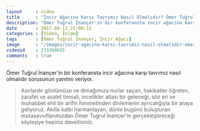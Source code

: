```yaml
---
layout     : video
title      : "İncir Ağacına Karşı Tavrımız Nasıl Olmalıdır? Ömer Tuğrul İnançer Açıklıyor"
description: "Ömer Tuğrul İnançer'in bir konferansta incir ağacına karşı tavrımız nasıl olmalıdır sorusunun yanıtını veriyor."
date       : 2017-09-11 21:00:12
categories : [Video, İslam]
tags       : [Ömer Tuğrul İnançer, İncir Ağacı]
image      : "/images/incir-agacina-karsi-tavrimiz-nasil-olmalidir-omer-tugrul-inancer-acikliyor.png"
videoid    : 233368655
comments   : true
---
```


Ömer Tuğrul İnançer'in bir konferansta incir ağacına karşı tavrımız nasıl olmalıdır sorusunun yanıtını veriyor. 

> Asırlardır gönlümüze ve dimağımıza nurlar saçan, hakikatler öğreten, zarafet ve asalet timsali, incelikler atlası bir geleneği, söz eri ve muhabbet ehli bir arifin himmetinden dinlemenin ayrıcalığıyla bir araya geliyoruz. Akılla kalbi harmanlayan, dünle bugünü buluşturan mutasavvıflarımızdan Ömer Tuğrul İnançer'in gerçekleştireceği söyleşiye hepiniz davetlisiniz.